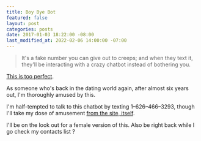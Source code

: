 ```yaml
---
title: Boy Bye Bot
featured: false
layout: post
categories: posts
date: 2017-01-03 18:22:00 -08:00
last_modified_at: 2022-02-06 14:00:00 -07:00
---
```


> It's a fake number you can give out to creeps; and when they text it, they'll be interacting with a crazy chatbot instead of bothering you.

[This is too perfect](https://boybyebot.com).

As someone who's back in the dating world again, after almost six years out, I'm thoroughly amused by this.

I'm half-tempted to talk to this chatbot by texting 1–626–466–3293, though I'll take my dose of amusement [from the site, itself](https://boybyebot.com).

I'll be on the look out for a female version of this. Also be right back while I go check my contacts list ?


